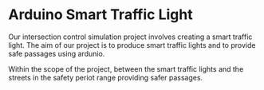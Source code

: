 # Arduino Smart Traffic Light
Our intersection control simulation project involves creating a smart traffic light.
The aim of our project is to produce smart traffic lights and to provide safe passages using ardunio.

Within the scope of the project, between the smart traffic lights and the streets in the safety periot range
providing safer passages.
